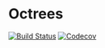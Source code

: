 # Octrees

[![Build Status](https://travis-ci.com/alainchau/Octrees.jl.svg?branch=master)](https://travis-ci.com/alainchau/Octrees.jl)
[![Codecov](https://codecov.io/gh/alainchau/Octrees.jl/branch/master/graph/badge.svg)](https://codecov.io/gh/alainchau/Octrees.jl)
